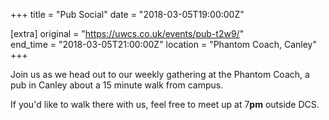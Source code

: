 +++
title = "Pub Social"
date = "2018-03-05T19:00:00Z"

[extra]
original = "https://uwcs.co.uk/events/pub-t2w9/"    
end_time = "2018-03-05T21:00:00Z"
location = "Phantom Coach, Canley"
+++

Join us as we head out to our weekly gathering at the Phantom Coach, a pub in Canley about a 15 minute walk from campus.

  

If you'd like to walk there with us, feel free to meet up at 7**pm** outside DCS.

